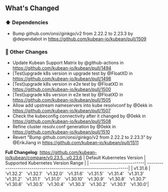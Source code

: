 <!-- Release notes generated using configuration in .github/release.yml at v0.23.6 -->

## What's Changed
### ⬆️ Dependencies
* Bump github.com/onsi/ginkgo/v2 from 2.22.2 to 2.23.3 by @dependabot in https://github.com/kubean-io/kubean/pull/1509
### 🔨 Other Changes
* Update Kubean Support Matrix by @github-actions in https://github.com/kubean-io/kubean/pull/1494
* [Test]upgrade k8s version in upgrade test by @FloatXD in https://github.com/kubean-io/kubean/pull/1498
* [Test]upgrade  k8s version in e2e test by @FloatXD in https://github.com/kubean-io/kubean/pull/1500
* [Test]upgrade  k8s version in e2e test by @FloatXD in https://github.com/kubean-io/kubean/pull/1505
* Allow add upstream nameservers into kube resolvconf by @0ekk in https://github.com/kubean-io/kubean/pull/1507
* Check the kubeconfig connectivity after it changed by @0ekk in https://github.com/kubean-io/kubean/pull/1508
* Refine cluster resolv.conf generation by @0ekk in https://github.com/kubean-io/kubean/pull/1510
* Revert "Bump github.com/onsi/ginkgo/v2 from 2.22.2 to 2.23.3" by @ErikJiang in https://github.com/kubean-io/kubean/pull/1511


**Full Changelog**: https://github.com/kubean-io/kubean/compare/v0.23.5...v0.23.6
| Default Kubernetes Version | Supported Kubernetes Version Range                                   |
| ---------------------------| ---------------------------------------------------------------------|
| v1.31.6                 |  'v1.32.2' &nbsp; 'v1.32.1' &nbsp; 'v1.32.0' &nbsp; 'v1.31.6' &nbsp; 'v1.31.5' &nbsp; 'v1.31.4' &nbsp; 'v1.31.3' &nbsp; 'v1.31.2' &nbsp; 'v1.31.1' &nbsp; 'v1.31.0' &nbsp; 'v1.30.10' &nbsp; 'v1.30.9' &nbsp; 'v1.30.8' &nbsp; 'v1.30.7' &nbsp; 'v1.30.6' &nbsp; 'v1.30.5' &nbsp; 'v1.30.4' &nbsp; 'v1.30.3' &nbsp; 'v1.30.2' &nbsp; 'v1.30.1' &nbsp; 'v1.30.0'|
